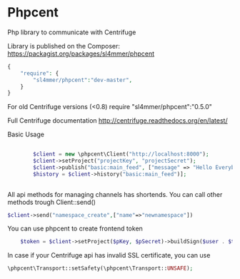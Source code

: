 Phpcent
========

Php library to communicate with Centrifuge

Library is published on the Composer: https://packagist.org/packages/sl4mmer/phpcent
```php
{
    "require": {
        "sl4mmer/phpcent":"dev-master",
    }
}
```

For old Centrifuge versions (<0.8) require "sl4mmer/phpcent":"0.5.0"


Full Centrifuge documentation http://centrifuge.readthedocs.org/en/latest/		

Basic Usage


```php
        
        $client = new \phpcent\Client("http://localhost:8000");
        $client->setProject("projectKey", "projectSecret");
        $client->publish("basic:main_feed", ["message" => "Hello Everybody"]);
        $history = $client->history("basic:main_feed")];
        
```
All api methods for managing channels has shortends. You can call other methods trough Client::send()
```php
$client->send("namespace_create",["name"=>"newnamespace"])
```

You can use phpcent to create frontend token

```php
	$token = $client->setProject($pKey, $pSecret)->buildSign($user . $timestamp);         
```

        
In case if your Centrifuge api has invalid SSL certificate, you can use 

```php
\phpcent\Transport::setSafety(\phpcent\Transport::UNSAFE);
```
